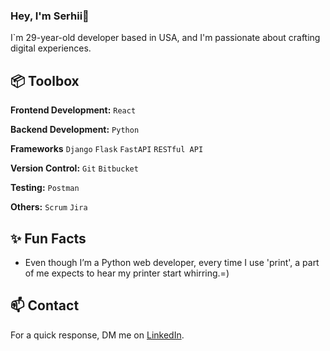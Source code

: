 ### Hey, I'm Serhii👋
I`m 29-year-old developer based in USA, and I'm passionate about crafting digital experiences.

## 📦 Toolbox

**Frontend Development:** `React`

**Backend Development:** `Python`

**Frameworks** `Django` `Flask` `FastAPI` `RESTful API`
 
**Version Control:** `Git` `Bitbucket`

**Testing:** `Postman` 

**Others:**  `Scrum` `Jira`
 
## ✨ Fun Facts 

- Even though I’m a Python web developer, every time I use 'print', a part of me expects to hear my printer start whirring.=)

## 📫 Contact

 For a quick response, DM me on [LinkedIn](https://www.linkedin.com/in/stupns96/). 
